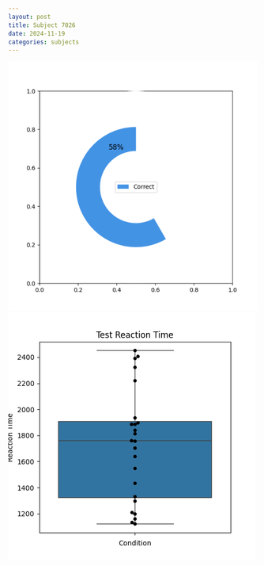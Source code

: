 ```yaml
---
layout: post
title: Subject 7026
date: 2024-11-19
categories: subjects
---
```


![](data/7026/run-7/7026_FN_acc_test.png)
![](data/7026/run-7/7026_FN_rt.png)
